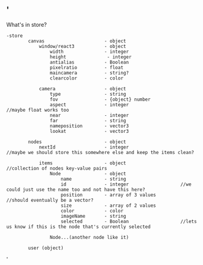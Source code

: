 
'
-----------------------------------
What's in store? 


    -store
            canvas                      - object
                window/react3           - object
                    width               - integer
                    height               - integer
                    antialias           - Boolean
                    pixelratio          - float
                    maincamera          - string?
                    clearcolor          - color

                camera                  - object
                    type                - string
                    fov                 - {object} number
                    aspect              - integer                   //maybe float works too
                    near                - integer
                    far                 - string
                    nameposition        - vector3
                    lookat              - vector3
                
            nodes                       - object   
                nextId                  - integer                   //maybe we should store this somewhere else and keep the items clean?
                
                items                   - object                    //collection of nodes key-value pairs
                    Node                - object    
                        name            - string
                        id              - integer                   //we could just use the name too and not have this here?
                        position        - array of 3 values         //should eventually be a vector?
                        size            - array of 2 values
                        color           - color
                        imageName       - string
                        selected        - Boolean                   //lets us know if this is the node that's currently selected
                
                    Node...(another node like it)
                
            user (object)
        
'
